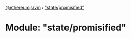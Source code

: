 [@ethereumjs/vm](../README.md) › ["state/promisified"](_state_promisified_.md)

# Module: "state/promisified"


